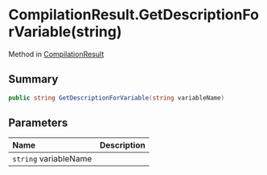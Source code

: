 # CompilationResult.GetDescriptionForVariable(string)

Method in [CompilationResult](/docs/api/csharp/yarn.compiler.compilationresult.md)

## Summary



```csharp
public string GetDescriptionForVariable(string variableName)
```

## Parameters

|Name|Description|
|:---|:---|
|`string` variableName||

